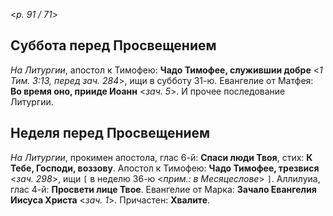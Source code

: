 
<*p. 91 / 71*>

## Суббота перед Просвещением  

*На Литургии*, апостол к Тимофею: **Чадо Тимофее, служившии добре** <*1 Тим. 3:13, перед зач. 284*>, ищи 
в субботу 31-ю. 
Евангелие от Матфея: **Во время оно, прииде Иоанн** <*зач. 5*>. 
И прочее последование Литургии. 

## Неделя перед Просвещением  

*На Литургии*, прокимен апостола, глас 6-й: **Спаси люди Твоя**, стих: **К Тебе, Господи, воззову**. 
Апостол к Тимофею: **Чадо Тимофее, трезвися** <*зач. 298*>, ищи `[` в неделю 36-ю <*прим.: в Месяцеслове*> `]`. 
Аллилуиа, глас 4-й: **Просвети лице Твое**. 
Евангелие от Марка: **Зачало Евангелия Иисуса Христа** <*зач. 1*>. 
Причастен: **Хвалите**. 
